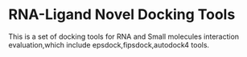 # RNA-Ligand Novel Docking Tools
This is a set of docking tools for RNA and Small molecules interaction evaluation,which include epsdock,fipsdock,autodock4 tools.

